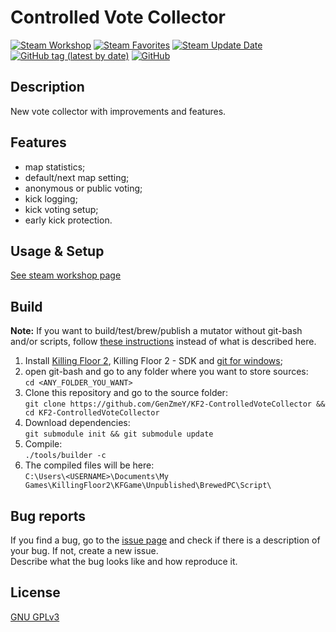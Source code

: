 # Controlled Vote Collector

[![Steam Workshop](https://img.shields.io/static/v1?message=workshop&logo=steam&labelColor=gray&color=blue&logoColor=white&label=steam%20)](https://steamcommunity.com/sharedfiles/filedetails/?id=2847465899)
[![Steam Favorites](https://img.shields.io/steam/favorites/2847465899)](https://steamcommunity.com/sharedfiles/filedetails/?id=2847465899)
[![Steam Update Date](https://img.shields.io/steam/update-date/2847465899)](https://steamcommunity.com/sharedfiles/filedetails/?id=2847465899)
[![GitHub tag (latest by date)](https://img.shields.io/github/v/tag/GenZmeY/KF2-ControlledVoteCollector)](https://github.com/GenZmeY/KF2-ControlledVoteCollector/tags)
[![GitHub](https://img.shields.io/github/license/GenZmeY/KF2-ControlledVoteCollector)](LICENSE)

## Description
New vote collector with improvements and features.  

## Features
- map statistics;  
- default/next map setting;  
- anonymous or public voting;  
- kick logging;  
- kick voting setup;  
- early kick protection.  

## Usage & Setup
[See steam workshop page](https://steamcommunity.com/sharedfiles/filedetails/?id=2847465899)

## Build
**Note:** If you want to build/test/brew/publish a mutator without git-bash and/or scripts, follow [these instructions](https://tripwireinteractive.atlassian.net/wiki/spaces/KF2SW/pages/26247172/KF2+Code+Modding+How-to) instead of what is described here.
1. Install [Killing Floor 2](https://store.steampowered.com/app/232090/Killing_Floor_2/), Killing Floor 2 - SDK and [git for windows](https://git-scm.com/download/win);
2. open git-bash and go to any folder where you want to store sources:  
`cd <ANY_FOLDER_YOU_WANT>`  
3. Clone this repository and go to the source folder:  
`git clone https://github.com/GenZmeY/KF2-ControlledVoteCollector && cd KF2-ControlledVoteCollector`
4. Download dependencies:  
`git submodule init && git submodule update`  
5. Compile:  
`./tools/builder -c`  
5. The compiled files will be here:  
`C:\Users\<USERNAME>\Documents\My Games\KillingFloor2\KFGame\Unpublished\BrewedPC\Script\`

## Bug reports
If you find a bug, go to the [issue page](https://github.com/GenZmeY/KF2-ControlledVoteCollector/issues) and check if there is a description of your bug. If not, create a new issue.  
Describe what the bug looks like and how reproduce it.  

## License
[GNU GPLv3](LICENSE)  
